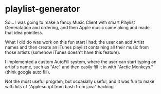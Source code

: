 # playlist-generator

So... I was going to make a fancy Music Client with smart Playlist Generatation and ordering, and then Apple music came along and made that idea pointless. 

What I did do was work on this fun start I had; the user can add Artist names and then create an iTunes playlist containing all their music from those artists (somehow iTunes doesn't have this feature). 

I implemented a custom AutoFill system, where the user can start typing an artist's name, such as "Arc" and then easily fill it in with "Arctic Monkeys." (think google auto fill). 

Not the most useful program, but occasially useful, and it was fun to make with lots of "Applescript from bash from java" hacking. 
